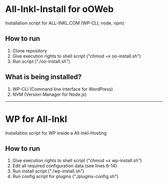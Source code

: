 # All-Inkl-Install for oOWeb
Installation script for ALL-INKL.COM (WP-CLI, node, npm)

## How to run
1. Clone repository
2. Give execution rights to shell script ("chmod +x oo-install.sh")
3. Run script ("./oo-install.sh")

## What is being installed?
1. WP-CLI (Command line interface for WordPress)
2. NVM (Version Manager for Node.js)

---

# WP for All-Inkl
Installation script for WP inside a All-Inkl-Hosting

## How to run
1. Give execution rights to shell script ("chmod +x wp-install.sh")
2. Edit all required configuration data (see lines 6-14)
3. Run install script ("./wp-install.sh")
4. Run config script for plugins ("./plugins-config.sh")
